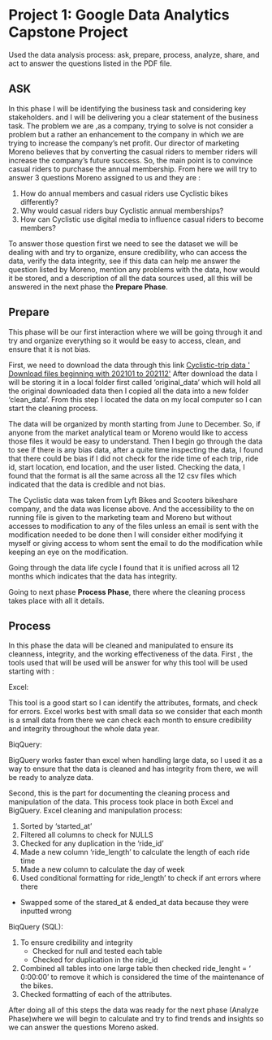 # Project 1: Google Data Analytics Capstone Project 

Used the data analysis process: ask, prepare, process, analyze, share, and act to answer the questions listed in the PDF file.

## ASK

In this phase I will be identifying the business task and considering key stakeholders. and I will be delivering you a clear statement of the business task.
The problem we are ,as a company, trying to solve is not consider a problem but a rather an enhancement to the company in which we are trying to increase the company’s net profit. Our director of marketing Moreno believes that by converting the casual riders to member riders will increase the company’s future success. So, the main point is to convince casual riders to purchase the annual membership. From here we will try to answer 3 questions Moreno assigned to us and they are :

1. How do annual members and casual riders use Cyclistic bikes differently?
2. Why would casual riders buy Cyclistic annual memberships?
3. How can Cyclistic use digital media to influence casual riders to become members?

To answer those question first we need to see the dataset we will be dealing with and try to organize, ensure credibility, who can access the data, verify the data integrity, see if this data can help me answer the question listed by Moreno, mention any problems with the data, how would it be stored, and a description of all the data sources used, all this will be answered in the next phase the **Prepare Phase**.

## Prepare

This phase will be our first interaction where we will be going through it and try and organize everything so it would be easy to access, clean, and ensure that it is not bias.

First, we need to download the data through this link [Cyclistic-trip data ' Download files beginning with 202101 to 202112'](https://divvy-tripdata.s3.amazonaws.com/index.html)
After download the data I will be storing it in a local folder first called ‘original_data’ which will hold all the original downloaded data then I copied all the data into a new folder ‘clean_data’. From this step I located the data on my local computer so I can start the cleaning process.

The data will be organized by month starting from June to December. So, if anyone from the market analytical team or Moreno would like to access those files it would be easy to understand. Then I begin go through the data to see if there is any bias data, after a quite time inspecting the data, I found that there could be bias if I did not check for the ride time of each trip, ride id, start location, end location, and the user listed. Checking the data, I found that the format is all the same across all the 12 csv files which indicated that the data is credible and not bias.

The Cyclistic data was taken from Lyft Bikes and Scooters bikeshare company, and the data was license above. And the accessibility to the on running file is given to the marketing team and Moreno but without accesses to modification to any of the files unless an email is sent with the modification needed to be done then I will consider either modifying it myself or giving access to whom sent the email to do the modification while keeping an eye on the modification.

Going through the data life cycle I found that it is unified across all 12 months which indicates that the data has integrity.

Going to next phase **Process Phase**, there where the cleaning process takes place with all it details.

## Process

In this phase the data will be cleaned and manipulated to ensure its cleanness, integrity, and the working effectiveness of the data.
First , the tools used that will be used will be answer for why this tool will be used starting with :

Excel:

This tool is a good start so I can identify the attributes, formats, and check for errors. Excel works best with small data so we consider that each month is a small data from there we can check each month to ensure credibility and integrity throughout the whole data year.

BiqQuery:

BigQuery works faster than excel when handling large data, so I used it as a way to ensure that the data is cleaned and has integrity from there, we will be ready to analyze data.

Second,  this is the part for documenting the cleaning process and manipulation of the data. This process took place in both Excel and BigQuery.
Excel cleaning and manipulation process:
1. Sorted by ‘started_at’
2. Filtered all columns to check for NULLS
3. Checked for any duplication in the ‘ride_id’
4. Made a new column ‘ride_length’ to calculate the length of each ride time
5. Made a new column to calculate the day of week 
6. Used conditional formatting for ride_length’ to check if ant errors where there
- Swapped some of the stared_at & ended_at data because they were inputted wrong

BiqQuery (SQL):
1. To ensure credibility and integrity
	- Checked for null and tested each table
	- Checked for duplication in the ride_id 
2. Combined all tables into one large table then checked ride_lenght = ‘ 0:00:00’ to remove it which is considered the time of the maintenance of the bikes.
3. Checked formatting of each of the attributes.

After doing all of this steps the data was ready for the next phase (Analyze Phase)where we will begin to calculate and try to find trends and insights so we can answer the questions Moreno asked.
